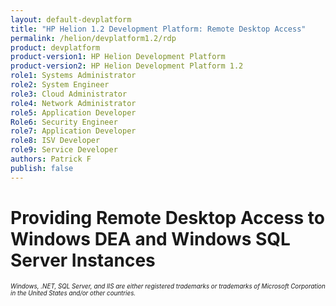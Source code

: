 ```yaml
---
layout: default-devplatform
title: "HP Helion 1.2 Development Platform: Remote Desktop Access"
permalink: /helion/devplatform1.2/rdp
product: devplatform
product-version1: HP Helion Development Platform
product-version2: HP Helion Development Platform 1.2
role1: Systems Administrator 
role2: System Engineer
role3: Cloud Administrator
role4: Network Administrator
role5: Application Developer
Role6: Security Engineer
role7: Application Developer 
role8: ISV Developer
role9: Service Developer
authors: Patrick F
publish: false
---
```

<!--UNDER REVISION-->
# Providing Remote Desktop Access to Windows DEA and Windows SQL Server Instances

<span style="font-size:70%">*Windows, .NET, SQL Server, and IIS are either registered trademarks or trademarks of Microsoft Corporation in the United States and/or other countries.*</span>